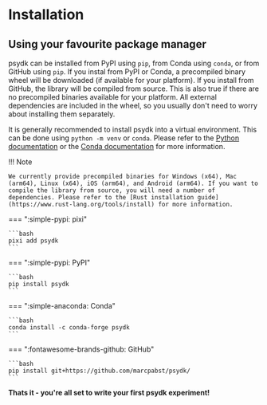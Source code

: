 # Installation

## Using your favourite package manager

psydk can be installed from PyPI using `pip`, from Conda using `conda`, or from GitHub using `pip`. If you instal from PyPI or Conda, a precompiled binary wheel will be downloaded (if available for your platform). If you install from GitHub, the library will be compiled from source. This is also true if there are no precompiled binaries available for your platform. All external dependencies are included in the wheel, so you usually don't need to worry about installing them separately.

It is generally recommended to install psydk into a virtual environment. This can be done using `python -m venv` or `conda`. Please refer to the [Python documentation](https://docs.python.org/3/library/venv.html) or the [Conda documentation](https://docs.conda.io/projects/conda/en/latest/user-guide/tasks/manage-environments.html) for more information.

!!! Note

    We currently provide precompiled binaries for Windows (x64), Mac (arm64), Linux (x64), iOS (arm64), and Android (arm64). If you want to compile the library from source, you will need a number of dependencies. Please refer to the [Rust installation guide](https://www.rust-lang.org/tools/install) for more information.

=== ":simple-pypi: pixi"

    ```bash
    pixi add psydk
    ```

=== ":simple-pypi: PyPI"

    ```bash
    pip install psydk
    ```

=== ":simple-anaconda: Conda"

    ```bash
    conda install -c conda-forge psydk
    ```

=== ":fontawesome-brands-github: GitHub"

    ```bash
    pip install git+https://github.com/marcpabst/psydk/
    ```

**Thats it - you're all set to write your first psydk experiment!**
